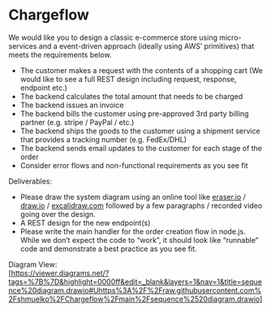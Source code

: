 # Chargeflow
We would like you to design a classic e-commerce store using micro-services and a event-driven approach (ideally using AWS’ primitives) that meets the requirements below.

- The customer makes a request with the contents of a shopping cart (We would like to see a full REST design including request, response, endpoint etc.)
- The backend calculates the total amount that needs to be charged
- The backend issues an invoice
- The backend bills the customer using pre-approved 3rd party billing partner (e.g. stripe / PayPal / etc.)
- The backend ships the goods to the customer using a shipment service that provides a tracking number (e.g. FedEx/DHL)
- The backend sends email updates to the customer for each stage of the order
- Consider error flows and non-functional requirements as you see fit

Deliverables:

- Please draw the system diagram using an online tool like [eraser.io](https://eraser.io) / [draw.io](http://draw.io) / [excalidraw.com](http://excalidraw.com) followed by a few paragraphs / recorded video going over the design.
- A REST design for the new endpoint(s)
- Please write the main handler for the order creation flow in node.js. While we don’t expect the code to “work”, it should look like “runnable” code and demonstrate a best practice as you see fit.

Diagram View:</br>
[https://viewer.diagrams.net/?tags=%7B%7D&highlight=0000ff&edit=_blank&layers=1&nav=1&title=sequence%20diagram.drawio#Uhttps%3A%2F%2Fraw.githubusercontent.com%2Fshmuelko%2FChargeflow%2Fmain%2Fsequence%2520diagram.drawio]
